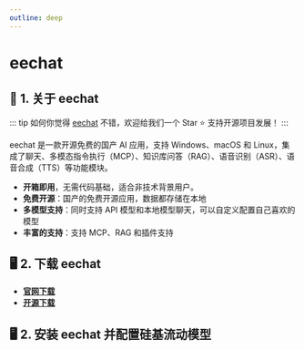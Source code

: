 ```yaml
---
outline: deep
---
```


# eechat

## 🧭 1. 关于 eechat

::: tip
如何你觉得 [eechat](https://github.com/Lucassssss/eechat) 不错，欢迎给我们一个 Star ⭐️ 支持开源项目发展！
:::

eechat 是一款开源免费的国产 AI 应用，支持 Windows、macOS 和 Linux，集成了聊天、多模态指令执行（MCP）、知识库问答（RAG）、语音识别（ASR）、语音合成（TTS）等功能模块。
- **开箱即用**，无需代码基础，适合非技术背景用户。
- **免费开源**：国产的免费开源应用，数据都存储在本地
- **多模型支持**：同时支持 API 模型和本地模型聊天，可以自定义配置自己喜欢的模型
- **丰富的支持**：支持 MCP、RAG 和插件支持




## 🖥️ 2. 下载 eechat

- **[官网下载](https://ee.chat)**  
- **[开源下载](https://github.com/Lucassssss/eechat/releases)**  


## 🖥️ 2. 安装 eechat 并配置硅基流动模型

